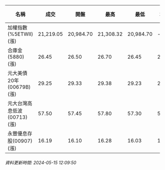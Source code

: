 | 名稱 | 成交 | 開盤 | 最高 | 最低 | 均價 | 成交金額(億) | 昨收 | 漲跌幅 | 漲跌 | 總量 | 昨量 | 振幅 |
| -------- | -------- | -------- | -------- |-------- | -------- | -------- |-------- |-------- |-------- | -------- | -------- |-------- |
|加權指數(%5ETWII) (漲)|21,219.05|20,984.70|21,308.32|20,984.70|-|3,617.42|20,985.85|1.11%|233.20|7,603,454|0|1.54%|
|合庫金(5880) (漲)|26.45|26.50|26.70|26.45|26.59|1.54|26.35|0.38%|0.10|5,782|6,327|0.95%|
|元大美債20年(00679B) (漲)|29.25|29.33|29.38|29.23|29.28|10.13|29.21|0.14%|0.04|34,587|36,796|0.51%|
|元大台灣高息低波(00713) (漲)|57.50|57.45|57.80|57.30|57.56|2.83|57.25|0.44%|0.25|4,918|3,442|0.87%|
|永豐優息存股(00907) (漲)|16.19|16.10|16.28|16.03|16.16|0.375|16.10|0.56%|0.09|2,318|7,830|1.55%|
###### 資料更新時間: 2024-05-15 12:09:50